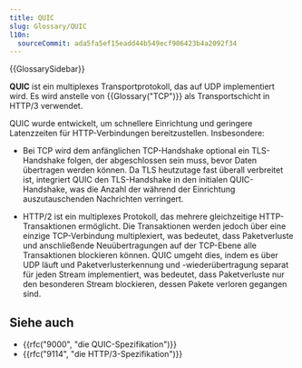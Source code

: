 ```yaml
---
title: QUIC
slug: Glossary/QUIC
l10n:
  sourceCommit: ada5fa5ef15eadd44b549ecf906423b4a2092f34
---
```


{{GlossarySidebar}}

**QUIC** ist ein multiplexes Transportprotokoll, das auf UDP implementiert wird. Es wird anstelle von {{Glossary("TCP")}} als Transportschicht in HTTP/3 verwendet.

QUIC wurde entwickelt, um schnellere Einrichtung und geringere Latenzzeiten für HTTP-Verbindungen bereitzustellen. Insbesondere:

- Bei TCP wird dem anfänglichen TCP-Handshake optional ein TLS-Handshake folgen, der abgeschlossen sein muss, bevor Daten übertragen werden können. Da TLS heutzutage fast überall verbreitet ist, integriert QUIC den TLS-Handshake in den initialen QUIC-Handshake, was die Anzahl der während der Einrichtung auszutauschenden Nachrichten verringert.

- HTTP/2 ist ein multiplexes Protokoll, das mehrere gleichzeitige HTTP-Transaktionen ermöglicht. Die Transaktionen werden jedoch über eine einzige TCP-Verbindung multiplexiert, was bedeutet, dass Paketverluste und anschließende Neuübertragungen auf der TCP-Ebene alle Transaktionen blockieren können. QUIC umgeht dies, indem es über UDP läuft und Paketverlusterkennung und -wiederübertragung separat für jeden Stream implementiert, was bedeutet, dass Paketverluste nur den besonderen Stream blockieren, dessen Pakete verloren gegangen sind.

## Siehe auch

- {{rfc("9000", "die QUIC-Spezifikation")}}
- {{rfc("9114", "die HTTP/3-Spezifikation")}}
